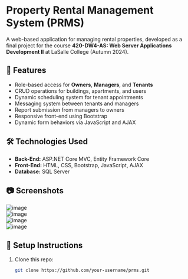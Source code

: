 # Property Rental Management System (PRMS)

A web-based application for managing rental properties, developed as a final project for the course **420-DW4-AS: Web Server Applications Development II** at LaSalle College (Autumn 2024).

## 📌 Features

- Role-based access for **Owners**, **Managers**, and **Tenants**
- CRUD operations for buildings, apartments, and users
- Dynamic scheduling system for tenant appointments
- Messaging system between tenants and managers
- Report submission from managers to owners
- Responsive front-end using Bootstrap
- Dynamic form behaviors via JavaScript and AJAX

## 🛠️ Technologies Used

- **Back-End:** ASP.NET Core MVC, Entity Framework Core  
- **Front-End:** HTML, CSS, Bootstrap, JavaScript, AJAX  
- **Database:** SQL Server

## 📷 Screenshots

![image](https://github.com/user-attachments/assets/bf90afa1-322e-4a39-8e4d-57c9fb8b1c5f)  
![image](https://github.com/user-attachments/assets/47eb547d-e934-4fa2-b36c-c8a467db1770)  
![image](https://github.com/user-attachments/assets/e7fb4088-c8a0-4ad0-b1b9-01ed48faa697)  
![image](https://github.com/user-attachments/assets/e832d8b1-e4d4-429d-809e-544004f2147b)  

## 📂 Setup Instructions

1. Clone this repo:
   ```bash
   git clone https://github.com/your-username/prms.git
